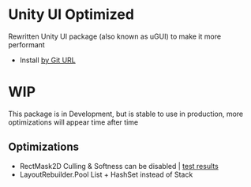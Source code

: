 # Unity UI Optimized
Rewritten Unity UI package (also known as uGUI) to make it more performant

- Install [by Git URL](https://docs.unity3d.com/Manual/upm-ui-giturl.html)

# WIP
This package is in Development, but is stable to use in production, more optimizations will appear time after time

## Optimizations
- RectMask2D Culling & Softness can be disabled | [test results]( https://github.com/mitay-walle/Unity3d-RectMask2DCulling/blob/main/README.md )
- LayoutRebuilder.Pool List<T> + HashSet<T> instead of Stack<T> 
